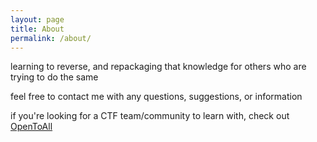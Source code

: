 ```yaml
---
layout: page
title: About
permalink: /about/
---
```


learning to reverse, and repackaging that knowledge for others who are trying to do the same

feel free to contact me with any questions, suggestions, or information

if you're looking for a CTF team/community to learn with, check out [OpenToAll](https://opentoallctf.github.io/)


